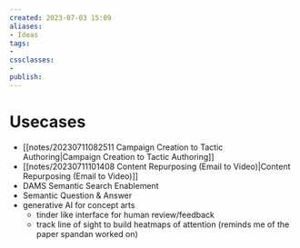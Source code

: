 ```yaml
---
created: 2023-07-03 15:09
aliases: 
- Ideas
tags:
- 
cssclasses:
- 
publish:
---
```


<!-- 
tags: 
-->

<!--internal
parent:: [[]]
child:: [[]]
related:: [[]]
-->

<!--external
- [ ] []()
-->

# Usecases

- [[notes/20230711082511 Campaign Creation to Tactic Authoring|Campaign Creation to Tactic Authoring]]
- [[notes/20230711101408 Content Repurposing (Email to Video)|Content Repurposing (Email to Video)]]
- DAMS Semantic Search Enablement
- Semantic Question & Answer
- generative AI for concept arts
  - tinder like interface for human review/feedback
  - track line of sight to build heatmaps of attention (reminds me of the paper spandan worked on)